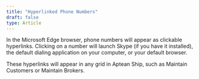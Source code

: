 ```yaml
---
title: "Hyperlinked Phone Numbers"
draft: false
type: Article
---
```


In the Microsoft Edge browser, phone numbers will appear as clickable hyperlinks. Clicking on a number will launch Skype (if you have it installed), the default dialing application on your computer, or your default browser.

These hyperlinks will appear in any grid in Aptean Ship, such as Maintain Customers or Maintain Brokers.

